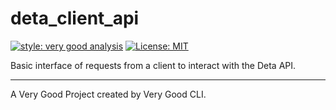# deta_client_api

[![style: very good analysis][very_good_analysis_badge]][very_good_analysis_link]
[![License: MIT][license_badge]][license_link]

Basic interface of requests from a client to interact with the Deta API.

---

A Very Good Project created by Very Good CLI.

[license_badge]: https://img.shields.io/badge/license-MIT-blue.svg
[license_link]: https://opensource.org/licenses/MIT
[very_good_analysis_badge]: https://img.shields.io/badge/style-very_good_analysis-B22C89.svg
[very_good_analysis_link]: https://pub.dev/packages/very_good_analysis
